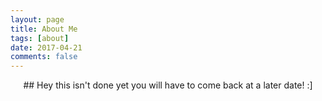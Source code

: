 ```yaml
---
layout: page
title: About Me
tags: [about]
date: 2017-04-21
comments: false
---
```

    
<center> ## Hey this isn't done yet you will have to come back at a later date! :] </center>